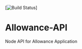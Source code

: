 [![Build Status](https://travis-ci.com/robertbernardbrown/Allowance-API.svg?branch=master)]

# Allowance-API
Node API for Allowance Application
